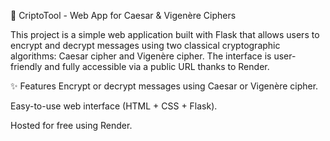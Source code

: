 🔐 CriptoTool - Web App for Caesar & Vigenère Ciphers


This project is a simple web application built with Flask that allows users to encrypt and decrypt messages using two classical cryptographic algorithms: Caesar cipher and Vigenère cipher. The interface is user-friendly and fully accessible via a public URL thanks to Render.

✨ Features
Encrypt or decrypt messages using Caesar or Vigenère cipher.

Easy-to-use web interface (HTML + CSS + Flask).

Hosted for free using Render.
